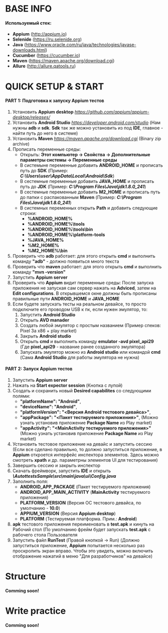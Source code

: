 # ВASE INFO
#### Используемый стек:
* **Appium** (http://appium.io)
* **Selenide** (https://ru.selenide.org)
* **Java** (https://www.oracle.com/ru/java/technologies/javase-downloads.html)
* **Cucumber** (https://cucumber.io)
* **Maven** (https://maven.apache.org/download.cgi)
* **Allure** (http://allure.qatools.ru)

# QUICK SETUP & START

#### PART 1: Подготовка к запуску Appium тестов
1. Установить **Appium desktop** _https://github.com/appium/appium-desktop/releases/_
2. Установить **Android Studio** _https://developer.android.com/studio_ (Нам нужны **adb** и **sdk**. **Sdk** так же можно установить из под **IDE**, главное - найти путь до него в системе)
3. Установить **Maven** _https://maven.apache.org/download.cgi_ (Binary zip archive)
3. Прописать переменные среды:
    * Открыть: **Этот компьютер -> Свойства -> Дополнительные параметры системы -> Переменные среды**
    * В системыне переменные добавить **ANDROID_HOME** и прописать путь до **SDK** (Пример: ***C:\Users\user\AppData\Local\Android\Sdk***)
    * В сестемные переменные добавить **JAVA_HOME** и прописать путь до **JDK** (Пример: ***C:\Program Files\Java\jdk1.8.0_241***)
    * В сестемные переменные добавить **M2_HOME** и прописать путь до папки с распакованным **Maven** (Пример: ***C:\Program Files\Java\jdk1.8.0_241***)
    * В системных переменных открыть **Path** и добавить следующие строки: 
        * **%ANDROID_HOME%**
        * **%ANDROID_HOME%\tools**
        * **%ANDROID_HOME%\tools\bin**
        * **%ANDROID_HOME%\platform-tools**
        * **%JAVA_HOME%**
        * **%M2_HOME%**
        * **%M2_HOME%\bin**
4. Проверить что **adb** работает: для этого открыть **cmd** и выполнить команду **"adb"** - должно появиться много текста
5. Проверить что **maven** работает: для этого открыть **cmd** и выполнить команду **"mvn -version"**
5. Запустить **Appium server**
6. Проверить что **Appium** видит переменные среды: После запуска приложения не запуская сам сервер нажать на **Adviced**, затем
на **Edit configurations**. В открывшемся окне должны быть прописаны правильные пути **ANDROID_HOME** и **JAVA_HOME**
7. Если будете запускать тесты на реальном девайсе, то просто подключите его проводом USB к пк, если нужен эмулятор, то:
    1. Запустить **Android Studio**
    2. Открыть **AVD manader**
    3. Создать любой эмулятор с простым названием (Пример спеков: Pixel 3a x86 + play market)
    4. Закрыть **Android studio**
    5. Открыть **cmd** и выполнить команду **emulator -avd pixel_api29** (Где **pixel_api29** - название ранее созданного эмулятора)
    6. Запускать эмулятор можно из **Android studio** или командой **cmd** (Сама **Android Studio** для работы эмулятора не нужна)
    

#### PART 2: Запуск Appium тестов

1. Запустить **Appium server**
2. Нажать на **Start expector session** (Кнопка с лупой)
3. Создать и сохранить новый **Desired capabilites** со следующими полями:
    * **"platformName": "Android"**,
    * **"deviceName": "Android"**,
    * **"platformVersion": "<Версия Android тестового девайса>"**,
    * **"appPackage": "<Пакет тестируемого приложения>"**, (Можно узнать установив приложение **Package Name** из Play market)
    * **"appActivity": "<MainActivity тестируемого приложения>"** (Можно узнать установив приложение **Package Name** из Play market)
4. Установить тестовое приложение на девайс и запустить сессию 
(Если все сделано правильно, то должно запуститься приложение, в **Appium** откроется интерфейс инспектора элементов. 
Здесь можно смотреть **xpath** и др. параметрны элементов UI для тестирования)
5. Завершить сессию и закрыть инспектор
6. Скачать фреймворк, запустить **IDE** и открыть ***\AutottestsSample\src\main\java\ui\Config.java***
7. Заполнить поля: 
    * **ANDROID_APP_PACKAGE** (Пакет тестируемого приложения)
    * **ANDROID_APP_MAIN_ACTIVITY** (**MainActivity** тестируемого приложения)
    * **PLATFORM_VERSION** (Версия ОС тестового девайса, по умолчанию - **10.0**)
    * **APPIUM_VERSION** (Версия **Appium desktop**)
    * **PLATFORM** (Тестируемая платформа. Прим.: **Android**)
8. **apk** тестового приложения переименовать в **test.apk** и кинуть на Рабочий стол (По умолчанию фрейм будет запускать **test.apk**
с рабочего стола Пользователя
9. Запустить файл **RunTest** (Правой кнопкой -> Run) (Должно запуститься приложение, **Appium** попытается несколько раз проскролить экран вправо. 
Чтобы это увидеть, можно включить отображение нажатий в меню "Для разработчиков" на девайсе)

# Structure
#### Comming soon!
# Write practice
#### Comming soon!